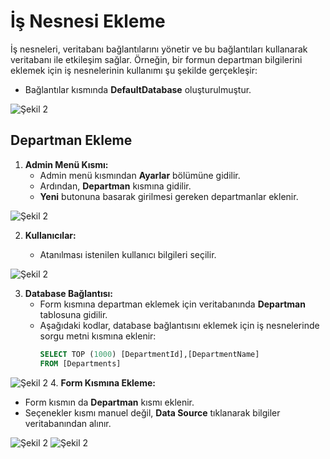 # İş Nesnesi Ekleme

İş nesneleri, veritabanı bağlantılarını yönetir ve bu bağlantıları kullanarak veritabanı ile etkileşim sağlar. Örneğin, bir formun departman bilgilerini eklemek için iş nesnelerinin kullanımı şu şekilde gerçekleşir: 

- Bağlantılar  kısmında **DefaultDatabase** oluşturulmuştur.

 ![Şekil 2](/TimyaBPM-Documents/bağlantıı1.png)

   
##  Departman Ekleme

1. **Admin Menü Kısmı:**
   - Admin menü kısmından **Ayarlar** bölümüne gidilir.
   - Ardından, **Departman** kısmına gidilir.
   - **Yeni** butonuna basarak girilmesi gereken departmanlar eklenir.


 ![Şekil 2](/TimyaBPM-Documents/iş1.png)


2. **Kullanıcılar:**
   
   - Atanılması istenilen kullanıcı bilgileri seçilir.

![Şekil 2](/TimyaBPM-Documents/iş8.png)

3. **Database Bağlantısı:**
   - Form kısmına departman eklemek için veritabanında **Departman** tablosuna gidilir.
   - Aşağıdaki kodlar, database bağlantısını eklemek için iş nesnelerinde sorgu metni kısmına  eklenir:
     ```sql
     SELECT TOP (1000) [DepartmentId],[DepartmentName]
     FROM [Departments]
     ```

![Şekil 2](/TimyaBPM-Documents/iş2.png)
4. **Form Kısmına Ekleme:**
   - Form kısmın da **Departman** kısmı eklenir.
   - Seçenekler kısmı manuel değil, **Data Source** tıklanarak bilgiler veritabanından alınır.
  
 ![Şekil 2](/TimyaBPM-Documents/iş3.png)
  ![Şekil 2](/TimyaBPM-Documents/iş4.png)